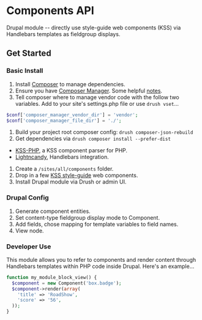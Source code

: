 # Components API

Drupal module -- directly use style-guide web components (KSS) via Handlebars templates as fieldgroup displays.

## Get Started

### Basic Install
1. Install [Composer](https://getcomposer.org/doc/00-intro.md) to manage dependencies.
1. Ensure you have [Composer Manager](https://www.drupal.org/project/composer_manager). Some helpful [notes](https://www.drupal.org/node/2405805).
1. Tell composer where to manage vendor code with the follow two variables. Add to your site's settings.php file or use `drush vset`...
```php
$conf['composer_manager_vendor_dir'] = 'vendor';
$conf['composer_manager_file_dir'] = './';
```
1. Build your project root composer config: `drush composer-json-rebuild`
1. Get dependencies via `drush composer install --prefer-dist`
  * [KSS-PHP](https://github.com/scaninc/kss-php), a KSS component parser for PHP.
  * [Lightncandy](https://github.com/zordius/lightncandy), Handlebars integration.
1. Create a `/sites/all/components` folder.
1. Drop in a few [KSS style-guide](http://warpspire.com/kss) web components.
1. Install Drupal module via Drush or admin UI.

### Drupal Config
1. Generate component entities.
1. Set content-type fieldgroup display mode to Component.
1. Add fields, chose mapping for template variables to field names.
1. View node.

### Developer Use
This module allows you to refer to components and render content through Handlebars templates within PHP code inside Drupal.  Here's an example...

```php
function my_module_block_view() {
  $component = new Component('box.badge');
  $component->render(array(
    'title' => 'RoadShow',
    'score' => '56',
  ));
}
```
